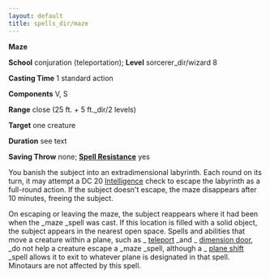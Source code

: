 ```yaml
---
layout: default
title: spells_dir/maze
---
```

 **Maze**

**School** conjuration (teleportation); **Level** sorcerer_dir/wizard 8

**Casting Time** 1 standard action

**Components** V, S

**Range** close (25 ft. + 5 ft._dir/2 levels)

**Target** one creature

**Duration** see text

**Saving Throw** none; **[Spell Resistance](../../glossary#_spell-resistance)** yes

You banish the subject into an extradimensional labyrinth. Each round on its turn, it may attempt a DC 20 [Intelligence](../../gettingStarted#_intelligence) check to escape the labyrinth as a full-round action. If the subject doesn't escape, the maze disappears after 10 minutes, freeing the subject.

On escaping or leaving the maze, the subject reappears where it had been when the _maze _spell was cast. If this location is filled with a solid object, the subject appears in the nearest open space. Spells and abilities that move a creature within a plane, such as _ [teleport](../teleport#_teleport) _and _ [dimension door](../dimensionDoor#_dimension-door), _do not help a creature escape a _maze _spell, although a _ [plane shift](../planeShift#_plane-shift) _spell allows it to exit to whatever plane is designated in that spell. Minotaurs are not affected by this spell.

